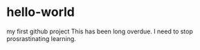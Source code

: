 # hello-world
my first github project
This has been long overdue. I need to stop prosrastinating learning.
